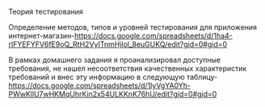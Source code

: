 Теория тестирования


Определение методов, типов и уровней тестирования для приложения интернет-магазин-https://docs.google.com/spreadsheets/d/1ha4-rIFYEFYFV6fE9oQ_RtH2VyITnmHjlol_8euGUKQ/edit?gid=0#gid=0


В рамках домашнего задания я проанализировал доступные требования, не нашел несоответствия качественных характеристик требований и внес эту информацию в следующую таблицу-https://docs.google.com/spreadsheets/d/1lyVgYA0Yh-PWwKllU7wHKMqUhrKin2x54ULKKnK76hU/edit?gid=0#gid=0
